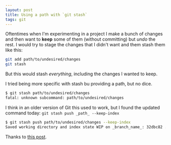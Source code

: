 ```yaml
---
layout: post
title: Using a path with `git stash`
tags: git
---
```


Oftentimes when I'm experimenting in a project I make a bunch of changes and then want to **keep** some of them (without committing) but _undo_ the rest. I would try to stage the changes that I didn't want and them stash them like this:

```bash
git add path/to/undesired/changes
git stash
```

But this would stash _everything_, including the changes I wanted to keep.

I tried being more specific with stash bu providing a path, but no dice.

```bash
$ git stash path/to/undesired/changes
fatal: unknown subcommand: path/to/undesired/changes
```

I think in an older version of Git this used to work, but I found the updated command today: `git stash push _path_ --keep-index`

```bash
$ git stash push path/to/undesired/changes --keep-index
Saved working directory and index state WIP on _branch_name_: 32dbc82 .
```

Thanks to [this post](https://dev.to/gianpaj/comment/1467o).
